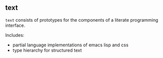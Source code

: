 ## text

`text` consists of prototypes for the components of a literate programming interface.

Includes:
* partial language implementations of emacs lisp and css
* type hierarchy for structured text
